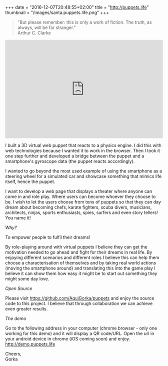 +++
date = "2016-12-07T20:48:55+02:00"
title = "http://puppets.life"
thumbnail = "/images/santa.puppets.life.png"
+++

>"But please remember: this is only a work of fiction. The truth, as always, will be far stranger."<br />Arthur C. Clarke

<iframe width="100%" height="315" src="https://www.youtube.com/embed/u5ARH07qRWQ" frameborder="0" allowfullscreen></iframe>

I built a 3D virtual web puppet that reacts to a physics engine. I did this with web technologies because I wanted it to work in the browser. Then I took it one step further and developed a bridge between the puppet and a smartphone's gyroscope data (the puppet reacts accordingly).

I wanted to go beyond the most used example of using the smartphone as a steering wheel for a simulated car and showcase something that mimics life itself, hence the puppet.

I want to develop a web page that displays a theater where anyone can come in and role play. Where users can become whoever they choose to be.
I wish to let the users choose from tons of puppets so that they can day dream about becoming chefs, karate fighters, scuba divers, musicians, architects, ninjas, sports enthusiasts, spies, surfers and even story tellers! You name it!

*Why?*

To empower people to fulfil their dreams! 

By role-playing around with virtual puppets I believe they can get the motivation needed to go ahead and fight for their dreams in real life. By enjoying different scenarios and different roles I believe this can help them choose a characterisation of themselves and by taking real world actions (moving the smartphone around) and translating this into the game play I believe it can show them how easy it might be to start out something they might some day love.

*Open Source*

Please visit https://github.com/AquiGorka/puppets and enjoy the source code to this project. I believe that through collaboration we can achieve even greater results.

*The demo*

Go to the following address in your computer (chrome browser - only one working for this demo) and it will display a QR code/URL.
Open the url in your android device in chrome (iOS coming soon) and enjoy.
http://demo.puppets.life


Cheers,<br />
Gorka
